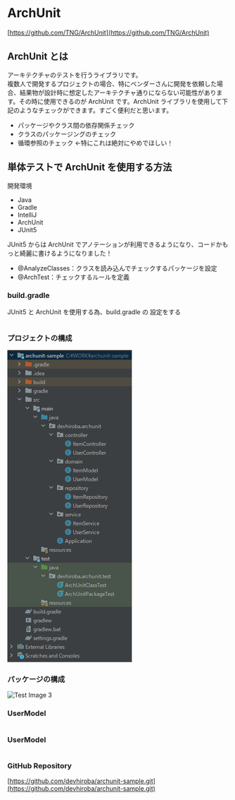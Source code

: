 # ArchUnit
[https://github.com/TNG/ArchUnit](https://github.com/TNG/ArchUnit)

## ArchUnit とは
アーキテクチャのテストを行うライブラリです。  
複数人で開発するプロジェクトの場合、特にベンダーさんに開発を依頼した場合、結果物が設計時に想定したアーキテクチャ通りにならない可能性があります。その時に使用できるのが ArchUnit です。ArchUnit ライブラリを使用して下記のようなチェックができます。すごく便利だと思います。
- パッケージやクラス間の依存関係チェック
- クラスのパッケージングのチェック
- 循環参照のチェック ←特にこれは絶対にやめでほしい！

## 単体テストで ArchUnit を使用する方法
開発環境
- Java
- Gradle
- IntelliJ
- ArchUnit
- JUnit5

JUnit5 からは ArchUnit でアノテーションが利用できるようになり、コードかもっと綺麗に書けるようになりました！

- @AnalyzeClasses：クラスを読み込んでチェックするパッケージを設定
- @ArchTest：チェックするルールを定義

### build.gradle
JUnit5 と ArchUnit を使用する為、build.gradle の 設定をする
```
```

### プロジェクトの構成
![Test Image 3](/resource/image/archunit-sample-image.png)

### パッケージの構成
![Test Image 3](/resource/image/archunit--image.png)

### UserModel
```

```

### UserModel
```

```

### GitHub Repository
[https://github.com/devhiroba/archunit-sample.git](https://github.com/devhiroba/archunit-sample.git)
